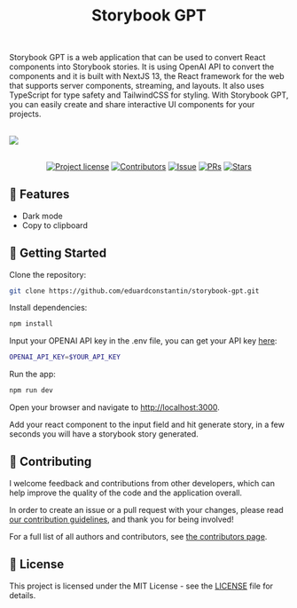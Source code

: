 <h1 align="center">Storybook GPT</h1>
<br />

Storybook GPT is a web application that can be used to convert React components into Storybook stories. It is using OpenAI API to convert the components and it is built with NextJS 13, the React framework for the web that supports server components, streaming, and layouts. It also uses TypeScript for type safety and TailwindCSS for styling. With Storybook GPT, you can easily create and share interactive UI components for your projects.

<br />
<img src="app-preview.gif"/>

<div align="center">
<br />

[![Project license](https://img.shields.io/github/license/eduardconstantin/storybook-gpt?style=flat-square)](LICENSE)
[![Contributors](https://img.shields.io/github/contributors/eduardconstantin/storybook-gpt?style=flat-square)](https://github.com/eduardconstantin/storybook-gpt/graphs/contributors)
[![Issue](https://img.shields.io/github/issues/eduardconstantin/storybook-gpt?style=flat-square)](https://github.com/eduardconstantin/storybook-gpt/issues)
[![PRs](https://img.shields.io/github/issues-pr/eduardconstantin/storybook-gpt?style=flat-square)](https://github.com/eduardconstantin/storybook-gpt/pulls)
[![Stars](https://img.shields.io/github/stars/eduardconstantin/storybook-gpt?style=flat-square)](https://github.com/eduardconstantin/storybook-gpt/stargazers)

</div>

## 🌟 Features

- Dark mode
- Copy to clipboard

## 🌱 Getting Started

Clone the repository:

```bash
git clone https://github.com/eduardconstantin/storybook-gpt.git
```

Install dependencies:

```bash
npm install
```

Input your OPENAI API key in the .env file, you can get your API key [here](https://platform.openai.com/account/api-keys):

```bash
OPENAI_API_KEY=$YOUR_API_KEY
```

Run the app:

```bash
npm run dev
```

Open your browser and navigate to [http://localhost:3000](http://localhost:3000).

Add your react component to the input field and hit generate story, in a few seconds you will have a storybook story generated.

## 👥 Contributing

I welcome feedback and contributions from other developers, which can help improve the quality of the code and the application overall.

In order to create an issue or a pull request with your changes, please read [our contribution guidelines](CONTRIBUTING.md), and thank you for being involved!

For a full list of all authors and contributors, see
[the contributors page](https://github.com/eduardconstantin/storybook-gpt/contributors).

## 📜 License

This project is licensed under the MIT License - see the [LICENSE](LICENSE) file for details.
